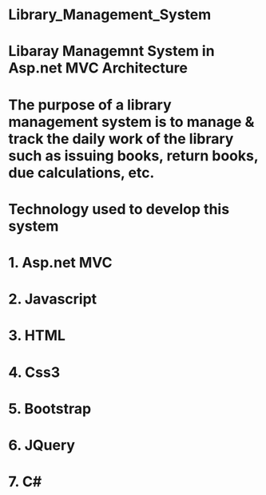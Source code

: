 # Library_Management_System

# Libaray Managemnt System in Asp.net MVC Architecture

# The purpose of a library management system is to manage & track the daily work of the library such as issuing books, return books, due calculations, etc.

# Technology used to develop this system
# 1. Asp.net MVC
# 2. Javascript
# 3. HTML
# 4. Css3
# 5. Bootstrap
# 6. JQuery
# 7. C#
